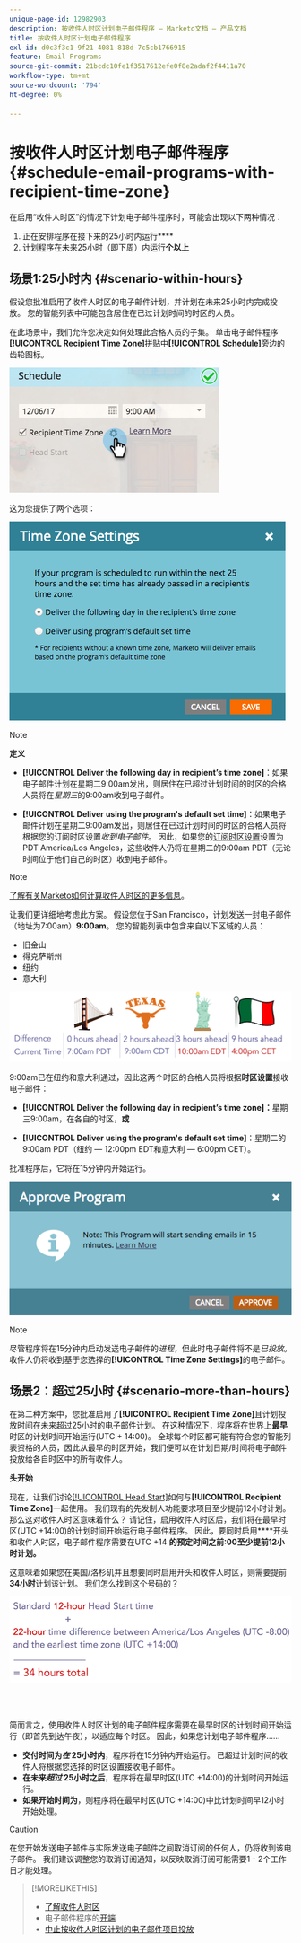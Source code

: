 ```yaml
---
unique-page-id: 12982903
description: 按收件人时区计划电子邮件程序 — Marketo文档 — 产品文档
title: 按收件人时区计划电子邮件程序
exl-id: d0c3f3c1-9f21-4081-818d-7c5cb1766915
feature: Email Programs
source-git-commit: 21bcdc10fe1f3517612efe0f8e2adaf2f4411a70
workflow-type: tm+mt
source-wordcount: '794'
ht-degree: 0%

---
```


# 按收件人时区计划电子邮件程序 {#schedule-email-programs-with-recipient-time-zone}

在启用“收件人时区”的情况下计划电子邮件程序时，可能会出现以下两种情况：

1. 正在安排程序在接下来的25小时内运行&#x200B;****
1. 计划程序在未来25小时（即下周）内运行&#x200B;**个以上**

## 场景1:25小时内 {#scenario-within-hours}

假设您批准启用了收件人时区的电子邮件计划，并计划在未来25小时内完成投放。 您的智能列表中可能包含居住在已过计划时间的时区的人员。

在此场景中，我们允许您决定如何处理此合格人员的子集。 单击电子邮件程序&#x200B;**[!UICONTROL Recipient Time Zone]**&#x200B;拼贴中&#x200B;**[!UICONTROL Schedule]**&#x200B;旁边的齿轮图标。

![](assets/image2017-12-5-10-3a46-3a42.png)

这为您提供了两个选项：

![](assets/image2017-12-5-10-3a31-3a28.png)

>[!NOTE]
>
>**定义**
>
>* **[!UICONTROL Deliver the following day in recipient’s time zone]**：如果电子邮件计划在星期二9:00am发出，则居住在已超过计划时间的时区的合格人员将在&#x200B;*星期三*&#x200B;的9:00am收到电子邮件。
>
>* **[!UICONTROL Deliver using the program's default set time]**：如果电子邮件计划在星期二9:00am发出，则居住在已过计划时间的时区的合格人员将根据您的订阅时区设置&#x200B;*收到电子邮件*。 因此，如果您的[订阅时区设置](/help/marketo/product-docs/administration/settings/select-your-language-locale-and-time-zone.md)设置为PDT America/Los Angeles，这些收件人仍将在星期二的9:00am PDT（无论时间位于他们自己的时区）收到电子邮件。

>[!NOTE]
>
>[了解有关Marketo如何计算收件人时区的更多信息](/help/marketo/product-docs/email-marketing/email-programs/email-program-actions/scheduling-with-recipient-time-zone/understanding-recipient-time-zone.md#calculating-time-zone)。

让我们更详细地考虑此方案。 假设您位于San Francisco，计划发送一封电子邮件（地址为7:00am）**9:00am**。 您的智能列表中包含来自以下区域的人员：

* 旧金山
* 得克萨斯州
* 纽约
* 意大利

![](assets/image2017-12-6-10-3a52-3a41.png)

9:00am已在纽约和意大利通过，因此这两个时区的合格人员将根据&#x200B;**时区设置**&#x200B;接收电子邮件：

* **[!UICONTROL Deliver the following day in recipient’s time zone]：**&#x200B;星期三9:00am，在各自的时区，**或**

* **[!UICONTROL Deliver using the program's default set time]**：星期二的9:00am PDT（纽约 — 12:00pm EDT和意大利 — 6:00pm CET）。

批准程序后，它将在15分钟内开始运行。

![](assets/screen-shot-2017-12-09-at-3.34.14-pm.png)

>[!NOTE]
>
>尽管程序将在15分钟内启动发送电子邮件的&#x200B;*进程*，但此时电子邮件将不是&#x200B;*已投放*。 收件人仍将收到基于您选择的&#x200B;**[!UICONTROL Time Zone Settings]**&#x200B;的电子邮件。

## 场景2：超过25小时 {#scenario-more-than-hours}

在第二种方案中，您批准启用了&#x200B;**[!UICONTROL Recipient Time Zone]**&#x200B;且计划投放时间在未来超过25小时的电子邮件计划。 在这种情况下，程序将在世界上&#x200B;**最早**&#x200B;时区的计划时间开始运行(UTC + 14:00)。 全球每个时区都可能有符合您的智能列表资格的人员，因此从最早的时区开始，我们便可以在计划日期/时间将电子邮件投放给各自时区中的所有收件人。

**头开始**

现在，让我们讨论[[!UICONTROL Head Start]](/help/marketo/product-docs/email-marketing/email-programs/email-program-actions/head-start-for-email-programs.md)如何与&#x200B;**[!UICONTROL Recipient Time Zone]**&#x200B;一起使用。 我们现有的先发制人功能要求项目至少提前12小时计划。 那么这对收件人时区意味着什么？ 请记住，启用收件人时区后，我们将在最早时区(UTC +14:00)的计划时间开始运行电子邮件程序。 因此，要同时启用&#x200B;****&#x200B;开头和收件人时区，电子邮件程序需要在UTC +14 **的预定时间之前:00至少提前12小时计划。**

这意味着如果您在美国/洛杉矶并且想要同时启用开头和收件人时区，则需要提前&#x200B;**34小时**&#x200B;计划该计划。 我们怎么找到这个号码的？

![](assets/image2017-12-5-13-3a11-3a38.png)

<br> 

简而言之，使用收件人时区计划的电子邮件程序需要在最早时区的计划时间开始运行（即首先到达午夜），以适应每个时区。 因此，如果您计划电子邮件程序……

* **交付时间为&#x200B;*在* 25小时内**，程序将在15分钟内开始运行。 已超过计划时间的收件人将根据您选择的时区设置接收电子邮件。
* **在未来&#x200B;*超过* 25小时之后**，程序将在最早时区(UTC +14:00)的计划时间开始运行。
* **如果开始时间为**，则程序将在最早时区(UTC +14:00)中比计划时间早12小时开始处理。

>[!CAUTION]
>
>在您开始发送电子邮件与实际发送电子邮件之间取消订阅的任何人，仍将收到该电子邮件。 我们建议调整您的取消订阅通知，以反映取消订阅可能需要1 - 2个工作日才能处理。

>[!MORELIKETHIS]
>
>* [了解收件人时区](/help/marketo/product-docs/email-marketing/email-programs/email-program-actions/scheduling-with-recipient-time-zone/understanding-recipient-time-zone.md)
>* 电子邮件程序的[开端](/help/marketo/product-docs/email-marketing/email-programs/email-program-actions/head-start-for-email-programs.md)
>* [中止按收件人时区计划的电子邮件项目投放](/help/marketo/product-docs/email-marketing/email-programs/email-program-actions/scheduling-with-recipient-time-zone/abort-delivery-of-email-programs-scheduled-with-recipient-time-zone.md)
